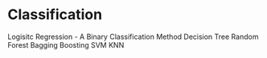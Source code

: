 # Classification
Logisitc Regression - A Binary Classification Method
Decision Tree
Random Forest
Bagging
Boosting
SVM
KNN
